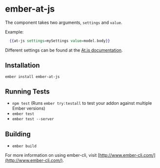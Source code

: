 # ember-at-js

The component takes two arguments, `settings` and `value`.

Example:

```hbs
  {{at-js settings=mySettings value=model.body}}
```

Different settings can be found at the [At.js documentation](https://github.com/ichord/At.js/wiki/Base-Document#settings).

## Installation

`ember install ember-at-js`

## Running Tests

* `npm test` (Runs `ember try:testall` to test your addon against multiple Ember versions)
* `ember test`
* `ember test --server`

## Building

* `ember build`

For more information on using ember-cli, visit [http://www.ember-cli.com/](http://www.ember-cli.com/).
